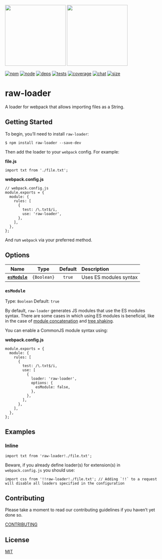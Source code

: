 <img src="https://cdn3.iconfinder.com/data/icons/lexter-flat-colorfull-file-formats/56/raw-256.png" width="200" height="200" /> [<img src="https://webpack.js.org/assets/icon-square-big.svg" width="200" height="200" />](https://github.com/webpack/webpack)

[![npm](https://img.shields.io/npm/v/raw-loader.svg)](https://npmjs.com/package/raw-loader) [![node](https://img.shields.io/node/v/raw-loader.svg)](https://nodejs.org) [![deps](https://david-dm.org/webpack-contrib/raw-loader.svg)](https://david-dm.org/webpack-contrib/raw-loader) [![tests](https://github.com/webpack-contrib/raw-loader/workflows/raw-loader/badge.svg)](https://github.com/webpack-contrib/raw-loader/actions) [![coverage](https://codecov.io/gh/webpack-contrib/raw-loader/branch/master/graph/badge.svg)](https://codecov.io/gh/webpack-contrib/raw-loader) [![chat](https://img.shields.io/badge/gitter-webpack%2Fwebpack-brightgreen.svg)](https://gitter.im/webpack/webpack) [![size](https://packagephobia.now.sh/badge?p=raw-loader)](https://packagephobia.now.sh/result?p=raw-loader)

raw-loader
==========

A loader for webpack that allows importing files as a String.

Getting Started
---------------

To begin, you’ll need to install `raw-loader`:

    $ npm install raw-loader --save-dev

Then add the loader to your `webpack` config. For example:

**file.js**

    import txt from './file.txt';

**webpack.config.js**

    // webpack.config.js
    module.exports = {
      module: {
        rules: [
          {
            test: /\.txt$/i,
            use: 'raw-loader',
          },
        ],
      },
    };

And run `webpack` via your preferred method.

Options
-------

<table><thead><tr class="header"><th style="text-align: center;">Name</th><th style="text-align: center;">Type</th><th style="text-align: center;">Default</th><th style="text-align: left;">Description</th></tr></thead><tbody><tr class="odd"><td style="text-align: center;"><strong><a href="#esmodule"><code>esModule</code></a></strong></td><td style="text-align: center;"><code>{Boolean}</code></td><td style="text-align: center;"><code>true</code></td><td style="text-align: left;">Uses ES modules syntax</td></tr></tbody></table>

### `esModule`

Type: `Boolean` Default: `true`

By default, `raw-loader` generates JS modules that use the ES modules syntax. There are some cases in which using ES modules is beneficial, like in the case of [module concatenation](https://webpack.js.org/plugins/module-concatenation-plugin/) and [tree shaking](https://webpack.js.org/guides/tree-shaking/).

You can enable a CommonJS module syntax using:

**webpack.config.js**

    module.exports = {
      module: {
        rules: [
          {
            test: /\.txt$/i,
            use: [
              {
                loader: 'raw-loader',
                options: {
                  esModule: false,
                },
              },
            ],
          },
        ],
      },
    };

Examples
--------

### Inline

    import txt from 'raw-loader!./file.txt';

Beware, if you already define loader(s) for extension(s) in `webpack.config.js` you should use:

    import css from '!!raw-loader!./file.txt'; // Adding `!!` to a request will disable all loaders specified in the configuration

Contributing
------------

Please take a moment to read our contributing guidelines if you haven’t yet done so.

[CONTRIBUTING](./.github/CONTRIBUTING.md)

License
-------

[MIT](./LICENSE)
